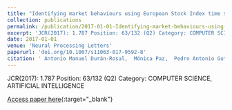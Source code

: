 ```yaml
---
title: "Identifying market behaviours using European Stock Index time series by a hybrid segmentation algorithm"
collection: publications
permalink: /publication/2017-01-01-Identifying-market-behaviours-using-European-Stock-Index-time-series-by-a-hybrid-segmentation-algorithm
excerpt: 'JCR(2017): 1.787 Position: 63/132 (Q2) Category: COMPUTER SCIENCE, ARTIFICIAL INTELLIGENCE'
date: 2017-01-01
venue: 'Neural Processing Letters'
paperurl: 'doi.org/10.1007/s11063-017-9592-8'
citation: ' Antonio Manuel Durán-Rosal,  Mónica Paz,  Pedro Antonio Gutiérrez,  César Hervás-Martínez, &quot;Identifying market behaviours using European Stock Index time series by a hybrid segmentation algorithm.&quot; Neural Processing Letters, Vol. 46(3), 2017, pp. 767–790.'
---
```

JCR(2017): 1.787 Position: 63/132 (Q2) Category: COMPUTER SCIENCE, ARTIFICIAL INTELLIGENCE

[Access paper here](http://doi.org/10.1007/s11063-017-9592-8){:target="_blank"}
